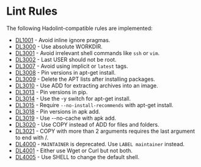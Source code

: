 # Lint Rules

The following Hadolint-compatible rules are implemented:

- [DL1001](DL1001.md) - Avoid inline ignore pragmas.
- [DL3000](DL3000.md) - Use absolute WORKDIR.
- [DL3001](DL3001.md) - Avoid irrelevant shell commands like `ssh` or `vim`.
- [DL3002](DL3002.md) - Last USER should not be root.
- [DL3007](DL3007.md) - Avoid using implicit or `latest` tags.
- [DL3008](DL3008.md) - Pin versions in apt-get install.
- [DL3009](DL3009.md) - Delete the APT lists after installing packages.
- [DL3010](DL3010.md) - Use ADD for extracting archives into an image.
- [DL3013](DL3013.md) - Pin versions in pip.
- [DL3014](DL3014.md) - Use the -y switch for apt-get install.
- [DL3015](DL3015.md) - Require `--no-install-recommends` with apt-get install.
- [DL3018](DL3018.md) - Pin versions in apk add.
- [DL3019](DL3019.md) - Use --no-cache with apk add.
- [DL3020](DL3020.md) - Use COPY instead of ADD for files and folders.
- [DL3021](DL3021.md) - COPY with more than 2 arguments requires the last argument to end with /.
- [DL4000](DL4000.md) - `MAINTAINER` is deprecated. Use `LABEL maintainer` instead.
- [DL4001](DL4001.md) - Either use Wget or Curl but not both.
- [DL4005](DL4005.md) - Use SHELL to change the default shell.

